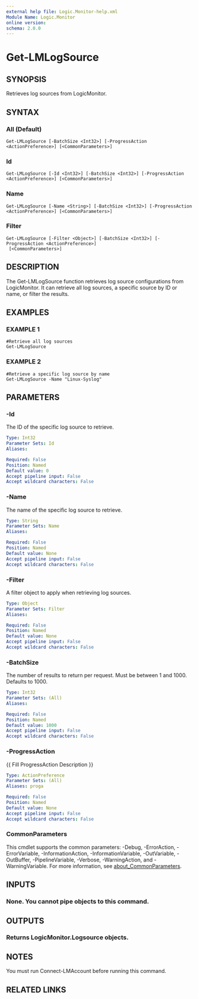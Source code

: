 ```yaml
---
external help file: Logic.Monitor-help.xml
Module Name: Logic.Monitor
online version:
schema: 2.0.0
---
```


# Get-LMLogSource

## SYNOPSIS
Retrieves log sources from LogicMonitor.

## SYNTAX

### All (Default)
```
Get-LMLogSource [-BatchSize <Int32>] [-ProgressAction <ActionPreference>] [<CommonParameters>]
```

### Id
```
Get-LMLogSource [-Id <Int32>] [-BatchSize <Int32>] [-ProgressAction <ActionPreference>] [<CommonParameters>]
```

### Name
```
Get-LMLogSource [-Name <String>] [-BatchSize <Int32>] [-ProgressAction <ActionPreference>] [<CommonParameters>]
```

### Filter
```
Get-LMLogSource [-Filter <Object>] [-BatchSize <Int32>] [-ProgressAction <ActionPreference>]
 [<CommonParameters>]
```

## DESCRIPTION
The Get-LMLogSource function retrieves log source configurations from LogicMonitor.
It can retrieve all log sources, a specific source by ID or name, or filter the results.

## EXAMPLES

### EXAMPLE 1
```
#Retrieve all log sources
Get-LMLogSource
```

### EXAMPLE 2
```
#Retrieve a specific log source by name
Get-LMLogSource -Name "Linux-Syslog"
```

## PARAMETERS

### -Id
The ID of the specific log source to retrieve.

```yaml
Type: Int32
Parameter Sets: Id
Aliases:

Required: False
Position: Named
Default value: 0
Accept pipeline input: False
Accept wildcard characters: False
```

### -Name
The name of the specific log source to retrieve.

```yaml
Type: String
Parameter Sets: Name
Aliases:

Required: False
Position: Named
Default value: None
Accept pipeline input: False
Accept wildcard characters: False
```

### -Filter
A filter object to apply when retrieving log sources.

```yaml
Type: Object
Parameter Sets: Filter
Aliases:

Required: False
Position: Named
Default value: None
Accept pipeline input: False
Accept wildcard characters: False
```

### -BatchSize
The number of results to return per request.
Must be between 1 and 1000.
Defaults to 1000.

```yaml
Type: Int32
Parameter Sets: (All)
Aliases:

Required: False
Position: Named
Default value: 1000
Accept pipeline input: False
Accept wildcard characters: False
```

### -ProgressAction
{{ Fill ProgressAction Description }}

```yaml
Type: ActionPreference
Parameter Sets: (All)
Aliases: proga

Required: False
Position: Named
Default value: None
Accept pipeline input: False
Accept wildcard characters: False
```

### CommonParameters
This cmdlet supports the common parameters: -Debug, -ErrorAction, -ErrorVariable, -InformationAction, -InformationVariable, -OutVariable, -OutBuffer, -PipelineVariable, -Verbose, -WarningAction, and -WarningVariable. For more information, see [about_CommonParameters](http://go.microsoft.com/fwlink/?LinkID=113216).

## INPUTS

### None. You cannot pipe objects to this command.
## OUTPUTS

### Returns LogicMonitor.Logsource objects.
## NOTES
You must run Connect-LMAccount before running this command.

## RELATED LINKS
